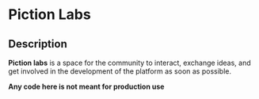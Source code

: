# Piction Labs

## Description

**Piction labs** is a space for the community to interact, exchange ideas, and get involved in the development of the platform as soon as possible.

**Any code here is not meant for production use**
